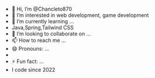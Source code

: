 - 👋 Hi, I’m @Chancleto870
- 👀 I’m interested in web development, game development
- 🌱 I’m currently learning ...
- Java,Spring,Tailwind CSS
- 💞️ I’m looking to collaborate on ...
- 📫 How to reach me ...
- 😄 Pronouns: ...
- 
- ⚡ Fun fact: ...
- I code since 2022

<!---
Chancleto870/Chancleto870 is a ✨ special ✨ repository because its `README.md` (this file) appears on your GitHub profile.
You can click the Preview link to take a look at your changes.
--->
